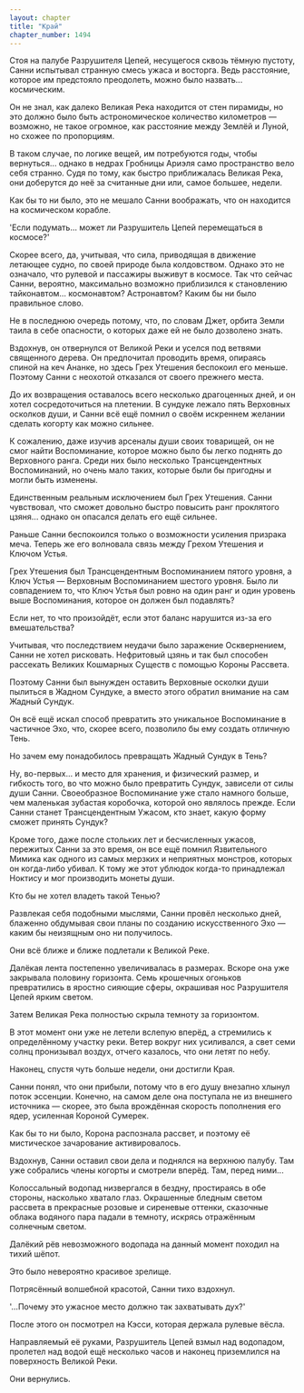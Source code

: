```yaml
---
layout: chapter
title: "Край"
chapter_number: 1494
---
```




Стоя на палубе Разрушителя Цепей, несущегося сквозь тёмную пустоту, Санни испытывал странную смесь ужаса и восторга. Ведь расстояние, которое им предстояло преодолеть, можно было назвать... космическим.

Он не знал, как далеко Великая Река находится от стен пирамиды, но это должно было быть астрономическое количество километров — возможно, не такое огромное, как расстояние между Землёй и Луной, но схожее по пропорциям.

В таком случае, по логике вещей, им потребуются годы, чтобы вернуться... однако в недрах Гробницы Ариэля само пространство вело себя странно. Судя по тому, как быстро приближалась Великая Река, они доберутся до неё за считанные дни или, самое большее, недели.

Как бы то ни было, это не мешало Санни воображать, что он находится на космическом корабле.

'Если подумать... может ли Разрушитель Цепей перемещаться в космосе?'

Скорее всего, да, учитывая, что сила, приводящая в движение летающее судно, по своей природе была колдовством. Однако это не означало, что рулевой и пассажиры выживут в космосе. Так что сейчас Санни, вероятно, максимально возможно приблизился к становлению тайконавтом... космонавтом? Астронавтом? Каким бы ни было правильное слово.

Не в последнюю очередь потому, что, по словам Джет, орбита Земли таила в себе опасности, о которых даже ей не было дозволено знать.

Вздохнув, он отвернулся от Великой Реки и уселся под ветвями священного дерева. Он предпочитал проводить время, опираясь спиной на кеч Ананке, но здесь Грех Утешения беспокоил его меньше. Поэтому Санни с неохотой отказался от своего прежнего места.

До их возвращения оставалось всего несколько драгоценных дней, и он хотел сосредоточиться на плетении. В сундуке лежало пять Верховных осколков души, и Санни всё ещё помнил о своём искреннем желании сделать когорту как можно сильнее.

К сожалению, даже изучив арсеналы души своих товарищей, он не смог найти Воспоминание, которое можно было бы легко поднять до Верховного ранга. Среди них было несколько Трансцендентных Воспоминаний, но очень мало таких, которые были бы пригодны и могли быть изменены.

Единственным реальным исключением был Грех Утешения. Санни чувствовал, что сможет довольно быстро повысить ранг проклятого цзяня... однако он опасался делать его ещё сильнее.

Раньше Санни беспокоился только о возможности усиления призрака меча. Теперь же его волновала связь между Грехом Утешения и Ключом Устья.

Грех Утешения был Трансцендентным Воспоминанием пятого уровня, а Ключ Устья — Верховным Воспоминанием шестого уровня. Было ли совпадением то, что Ключ Устья был ровно на один ранг и один уровень выше Воспоминания, которое он должен был подавлять?

Если нет, то что произойдёт, если этот баланс нарушится из-за его вмешательства?

Учитывая, что последствием неудачи было заражение Осквернением, Санни не хотел рисковать. Нефритовый цзянь и так был способен рассекать Великих Кошмарных Существ с помощью Короны Рассвета.

Поэтому Санни был вынужден оставить Верховные осколки души пылиться в Жадном Сундуке, а вместо этого обратил внимание на сам Жадный Сундук.

Он всё ещё искал способ превратить это уникальное Воспоминание в частичное Эхо, что, скорее всего, позволило бы ему создать отличную Тень.

Но зачем ему понадобилось превращать Жадный Сундук в Тень?

Ну, во-первых... и место для хранения, и физический размер, и гибкость того, во что можно было превратить Сундук, зависели от силы души Санни. Своеобразное Воспоминание уже стало намного больше, чем маленькая зубастая коробочка, которой оно являлось прежде. Если Санни станет Трансцендентным Ужасом, кто знает, какую форму сможет принять Сундук?

Кроме того, даже после стольких лет и бесчисленных ужасов, пережитых Санни за это время, он все ещё помнил Язвительного Мимика как одного из самых мерзких и неприятных монстров, которых он когда-либо убивал. К тому же этот ублюдок когда-то принадлежал Ноктису и мог производить монеты души.

Кто бы не хотел владеть такой Тенью?

Развлекая себя подобными мыслями, Санни провёл несколько дней, блаженно обдумывая свои планы по созданию искусственного Эхо — каким бы неизящным оно ни получилось.

Они всё ближе и ближе подлетали к Великой Реке.

Далёкая лента постепенно увеличивалась в размерах. Вскоре она уже закрывала половину горизонта. Семь крошечных огоньков превратились в яростно сияющие сферы, окрашивая нос Разрушителя Цепей ярким светом.

Затем Великая Река полностью скрыла темноту за горизонтом.

В этот момент они уже не летели вслепую вперёд, а стремились к определённому участку реки. Ветер вокруг них усиливался, а свет семи солнц пронизывал воздух, отчего казалось, что они летят по небу.

Наконец, спустя чуть больше недели, они достигли Края.

Санни понял, что они прибыли, потому что в его душу внезапно хлынул поток эссенции. Конечно, на самом деле она поступала не из внешнего источника — скорее, это была врождённая скорость пополнения его ядер, усиленная Короной Сумерек.

Как бы то ни было, Корона распознала рассвет, и поэтому её мистическое зачарование активировалось.

Вздохнув, Санни оставил свои дела и поднялся на верхнюю палубу. Там уже собрались члены когорты и смотрели вперёд. Там, перед ними...

Колоссальный водопад низвергался в бездну, простираясь в обе стороны, насколько хватало глаз. Окрашенные бледным светом рассвета в прекрасные розовые и сиреневые оттенки, сказочные облака водяного пара падали в темноту, искрясь отражённым солнечным светом.

Далёкий рёв невозможного водопада на данный момент походил на тихий шёпот.

Это было невероятно красивое зрелище.

Потрясённый волшебной красотой, Санни тихо вздохнул.

'...Почему это ужасное место должно так захватывать дух?'

После этого он посмотрел на Кэсси, которая держала рулевые вёсла.

Направляемый её руками, Разрушитель Цепей взмыл над водопадом, пролетел над водой ещё несколько часов и наконец приземлился на поверхность Великой Реки.

Они вернулись.


